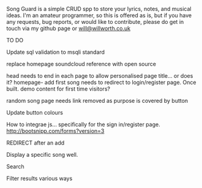 Song Guard is a simple CRUD spp to store your lyrics, notes, and musical ideas.
I'm an amateur programmer, so this is offered as is, but if you have any requests,
bug reports, or would like to contribute, please do get in touch via my github page
or
will@willworth.co.uk




TO DO

Update sql validation to msqli standard

replace homepage soundcloud reference with open source

head needs to end in each page to allow personalised page title...  or does it?
homepage- add first song needs to redirect to login/register page.  Once built.
demo content for first time visitors?

random song page needs link removed as purpose is covered by button

Update button colours

How to integrae js... specifically for the sign in/register page.
http://bootsnipp.com/forms?version=3

REDIRECT after an add

Display a specific song well.

Search

Filter results various ways
